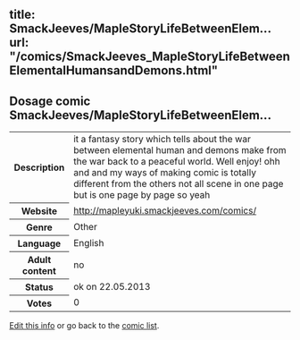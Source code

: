 title: SmackJeeves/MapleStoryLifeBetweenElem...
url: "/comics/SmackJeeves_MapleStoryLifeBetweenElementalHumansandDemons.html"
---
Dosage comic SmackJeeves/MapleStoryLifeBetweenElem...
-----------------------------------------

<p id="msg"></p>
<script type="text/javascript">
if (window.location.search === '?edit_info_mail=sent_ok') {
  var elem = document.getElementById("msg");
  elem.innerHTML = 'Edited information sucessfully sent for review, which is usually done daily. Thanks!';
  elem.className = 'ok';
}
</script>
<table class="comicinfo">
<tr>
<th>Description</th><td>it a fantasy story which tells about the war between elemental human and demons make from the war back to a peaceful world. Well enjoy! ohh and and my ways of making comic is totally different from the others not all scene in one page but is one page by page so yeah</td>
</tr>
<tr>
<th>Website</th><td><a href="http://mapleyuki.smackjeeves.com/comics/">http://mapleyuki.smackjeeves.com/comics/</a></td>
</tr>
<tr>
<th>Genre</th><td>Other</td>
</tr>
<tr>
<th>Language</th><td>English</td>
</tr>
<tr>
<th>Adult content</th><td>no</td>
</tr>
<tr>
<th>Status</th><td>ok on 22.05.2013</td>
</tr>
<tr>
<th>Votes</th><td>0</td>
</tr>
</table>

[Edit this info](SmackJeeves_MapleStoryLifeBetweenElementalHumansandDemons_edit.html) or go back to the [comic list](../comic-index.html).
